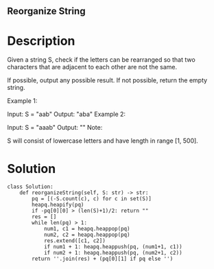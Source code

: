 Reorganize String
---

# Description
Given a string S, check if the letters can be rearranged so that two characters that are adjacent to each other are not the same.

If possible, output any possible result.  If not possible, return the empty string.

Example 1:

Input: S = "aab"
Output: "aba"
Example 2:

Input: S = "aaab"
Output: ""
Note:

S will consist of lowercase letters and have length in range [1, 500].

# Solution
```python3
class Solution:
    def reorganizeString(self, S: str) -> str:
        pq = [(-S.count(c), c) for c in set(S)]
        heapq.heapify(pq)
        if -pq[0][0] > (len(S)+1)/2: return ""
        res = []
        while len(pq) > 1:
            num1, c1 = heapq.heappop(pq)
            num2, c2 = heapq.heappop(pq)
            res.extend([c1, c2])
            if num1 + 1: heapq.heappush(pq, (num1+1, c1))
            if num2 + 1: heapq.heappush(pq, (num2+1, c2))
        return ''.join(res) + (pq[0][1] if pq else '')
```

